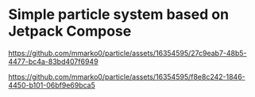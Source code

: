 # Simple particle system based on Jetpack Compose

https://github.com/mmarko0/particle/assets/16354595/27c9eab7-48b5-4477-bc4a-83bd407f6949

https://github.com/mmarko0/particle/assets/16354595/f8e8c242-1846-4450-b101-06bf9e69bca5

